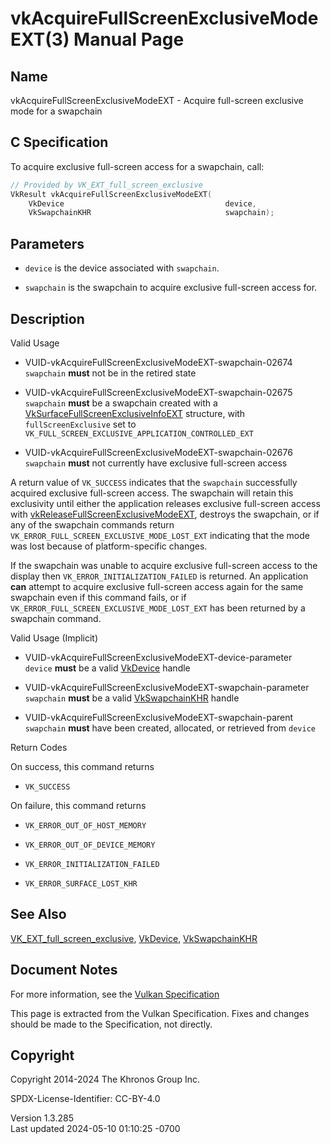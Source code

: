 # vkAcquireFullScreenExclusiveModeEXT(3) Manual Page

## Name

vkAcquireFullScreenExclusiveModeEXT - Acquire full-screen exclusive mode
for a swapchain



## <a href="#_c_specification" class="anchor"></a>C Specification

To acquire exclusive full-screen access for a swapchain, call:

``` c
// Provided by VK_EXT_full_screen_exclusive
VkResult vkAcquireFullScreenExclusiveModeEXT(
    VkDevice                                    device,
    VkSwapchainKHR                              swapchain);
```

## <a href="#_parameters" class="anchor"></a>Parameters

- `device` is the device associated with `swapchain`.

- `swapchain` is the swapchain to acquire exclusive full-screen access
  for.

## <a href="#_description" class="anchor"></a>Description

Valid Usage

- <a href="#VUID-vkAcquireFullScreenExclusiveModeEXT-swapchain-02674"
  id="VUID-vkAcquireFullScreenExclusiveModeEXT-swapchain-02674"></a>
  VUID-vkAcquireFullScreenExclusiveModeEXT-swapchain-02674  
  `swapchain` **must** not be in the retired state

- <a href="#VUID-vkAcquireFullScreenExclusiveModeEXT-swapchain-02675"
  id="VUID-vkAcquireFullScreenExclusiveModeEXT-swapchain-02675"></a>
  VUID-vkAcquireFullScreenExclusiveModeEXT-swapchain-02675  
  `swapchain` **must** be a swapchain created with a
  [VkSurfaceFullScreenExclusiveInfoEXT](https://registry.khronos.org/vulkan/specs/1.3-extensions/man/html/VkSurfaceFullScreenExclusiveInfoEXT.html)
  structure, with `fullScreenExclusive` set to
  `VK_FULL_SCREEN_EXCLUSIVE_APPLICATION_CONTROLLED_EXT`

- <a href="#VUID-vkAcquireFullScreenExclusiveModeEXT-swapchain-02676"
  id="VUID-vkAcquireFullScreenExclusiveModeEXT-swapchain-02676"></a>
  VUID-vkAcquireFullScreenExclusiveModeEXT-swapchain-02676  
  `swapchain` **must** not currently have exclusive full-screen access

A return value of `VK_SUCCESS` indicates that the `swapchain`
successfully acquired exclusive full-screen access. The swapchain will
retain this exclusivity until either the application releases exclusive
full-screen access with
[vkReleaseFullScreenExclusiveModeEXT](https://registry.khronos.org/vulkan/specs/1.3-extensions/man/html/vkReleaseFullScreenExclusiveModeEXT.html),
destroys the swapchain, or if any of the swapchain commands return
`VK_ERROR_FULL_SCREEN_EXCLUSIVE_MODE_LOST_EXT` indicating that the mode
was lost because of platform-specific changes.

If the swapchain was unable to acquire exclusive full-screen access to
the display then `VK_ERROR_INITIALIZATION_FAILED` is returned. An
application **can** attempt to acquire exclusive full-screen access
again for the same swapchain even if this command fails, or if
`VK_ERROR_FULL_SCREEN_EXCLUSIVE_MODE_LOST_EXT` has been returned by a
swapchain command.

Valid Usage (Implicit)

- <a href="#VUID-vkAcquireFullScreenExclusiveModeEXT-device-parameter"
  id="VUID-vkAcquireFullScreenExclusiveModeEXT-device-parameter"></a>
  VUID-vkAcquireFullScreenExclusiveModeEXT-device-parameter  
  `device` **must** be a valid [VkDevice](https://registry.khronos.org/vulkan/specs/1.3-extensions/man/html/VkDevice.html) handle

- <a href="#VUID-vkAcquireFullScreenExclusiveModeEXT-swapchain-parameter"
  id="VUID-vkAcquireFullScreenExclusiveModeEXT-swapchain-parameter"></a>
  VUID-vkAcquireFullScreenExclusiveModeEXT-swapchain-parameter  
  `swapchain` **must** be a valid [VkSwapchainKHR](https://registry.khronos.org/vulkan/specs/1.3-extensions/man/html/VkSwapchainKHR.html)
  handle

- <a href="#VUID-vkAcquireFullScreenExclusiveModeEXT-swapchain-parent"
  id="VUID-vkAcquireFullScreenExclusiveModeEXT-swapchain-parent"></a>
  VUID-vkAcquireFullScreenExclusiveModeEXT-swapchain-parent  
  `swapchain` **must** have been created, allocated, or retrieved from
  `device`

Return Codes

On success, this command returns  
- `VK_SUCCESS`

On failure, this command returns  
- `VK_ERROR_OUT_OF_HOST_MEMORY`

- `VK_ERROR_OUT_OF_DEVICE_MEMORY`

- `VK_ERROR_INITIALIZATION_FAILED`

- `VK_ERROR_SURFACE_LOST_KHR`

## <a href="#_see_also" class="anchor"></a>See Also

[VK_EXT_full_screen_exclusive](https://registry.khronos.org/vulkan/specs/1.3-extensions/man/html/VK_EXT_full_screen_exclusive.html),
[VkDevice](https://registry.khronos.org/vulkan/specs/1.3-extensions/man/html/VkDevice.html), [VkSwapchainKHR](https://registry.khronos.org/vulkan/specs/1.3-extensions/man/html/VkSwapchainKHR.html)

## <a href="#_document_notes" class="anchor"></a>Document Notes

For more information, see the <a
href="https://registry.khronos.org/vulkan/specs/1.3-extensions/html/vkspec.html#vkAcquireFullScreenExclusiveModeEXT"
target="_blank" rel="noopener">Vulkan Specification</a>

This page is extracted from the Vulkan Specification. Fixes and changes
should be made to the Specification, not directly.

## <a href="#_copyright" class="anchor"></a>Copyright

Copyright 2014-2024 The Khronos Group Inc.

SPDX-License-Identifier: CC-BY-4.0

Version 1.3.285  
Last updated 2024-05-10 01:10:25 -0700

